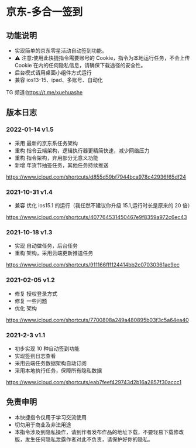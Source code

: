 # 京东-多合一签到

## 功能说明

- 实现简单的京东零星活动自动签到功能。
- ⚠️ 注意:使用此快捷指令需要账号的 Cookie，指令为本地运行任务，不会上传 Cookie 在内的任何隐私信息，请确保下载途径的安全性。
- 后台模式请用桌面小组件方式运行
- 兼容 ios13-15、ipad、多账号、自动化

TG 频道:https://t.me/xuehuashe

## 版本日志

### 2022-01-14 v1.5

- 采用 最新的京东系任务架构
- 重构 指令云端架构，逻辑执行器更精简快速，减少网络压力
- 重构 指令架构，弃用部分无意义功能
- 新增 年货节抽签任务，其他任务持续推送

https://www.icloud.com/shortcuts/d855d59bf7944bca978c42936f65df24

### 2021-10-31 v1.4

- 兼容 优化 ios15.1 的运行（我任然不建议你升级 15.1,运行时长是原来的 20 倍）

https://www.icloud.com/shortcuts/407764531450467e9f8359a972c6ec43

### 2021-10-18 v1.3

- 实现 自动做任务，后台任务
- 重构 架构，采用云端更新推送任务

https://www.icloud.com/shortcuts/911166fff124414bb2c07030361ae9ec

### 2021-02-05 v1.2

- 修复 授权登录方式
- 修复 一些问题
- 优化 架构

https://www.icloud.com/shortcuts/7700808a249a480895b03f3c5a64ea40

### 2021-2-3 v1.1

- 初步实现 10 种自动签到功能
- 实现签到日志查看
- 采用云端任务数据架构自动订阅
- 采用本地执行任务，保障所有隐私数据

https://www.icloud.com/shortcuts/eab7feef429743d2b16a2857f30accc1

## 免责申明

- 本快捷指令仅用于学习交流使用
- 切勿用于商业及非法用途
- 本指令涉及到隐私操作，请到作者发布作品的地址下载，不要轻易下载修改版，发生任何隐私泄露作者对此不负责，请保护好你的隐私。
